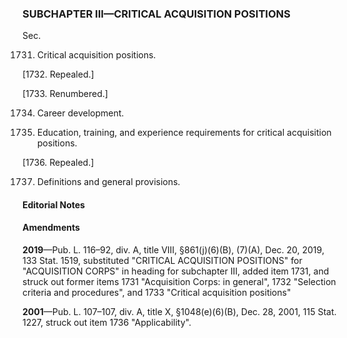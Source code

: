 ### SUBCHAPTER III—CRITICAL ACQUISITION POSITIONS ###

Sec.

1731. Critical acquisition positions.

[1732. Repealed.]

[1733. Renumbered.]

1734. Career development.

1735. Education, training, and experience requirements for critical acquisition positions.

[1736. Repealed.]

1737. Definitions and general provisions.

#### **Editorial Notes** ####

#### Amendments ####

**2019**—Pub. L. 116–92, div. A, title VIII, §861(j)(6)(B), (7)(A), Dec. 20, 2019, 133 Stat. 1519, substituted "CRITICAL ACQUISITION POSITIONS" for "ACQUISITION CORPS" in heading for subchapter III, added item 1731, and struck out former items 1731 "Acquisition Corps: in general", 1732 "Selection criteria and procedures", and 1733 "Critical acquisition positions"

**2001**—Pub. L. 107–107, div. A, title X, §1048(e)(6)(B), Dec. 28, 2001, 115 Stat. 1227, struck out item 1736 "Applicability".